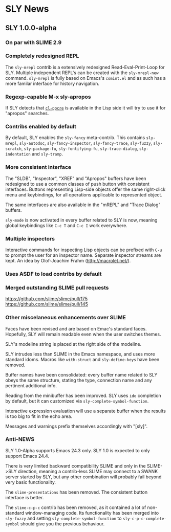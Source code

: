 SLY News
========

SLY 1.0.0-alpha
---------------

### On par with SLIME 2.9

### Completely redesigned REPL

The `sly-mrepl` contrib is a extensively redesigned
Read-Eval-Print-Loop for SLY. Multiple independent REPL's can be
created with the `sly-mrepl-new` command. `sly-mrepl` is fully based
on Emacs's `comint.el` and as such has a more familar interface for
history navigation.

### Regexp-capable M-x sly-apropos

If SLY detects that [`cl-ppcre`](http://weitz.de/cl-ppcre/) is
available in the Lisp side it will try to use it for "apropos" searches.

### Contribs enabled by default

By default, SLY enables the `sly-fancy` meta-contrib. This contains
`sly-mrepl`, `sly-autodoc`, `sly-fancy-inspector`, `sly-fancy-trace`,
`sly-fuzzy`, `sly-scratch`, `sly-package-fu`, `sly-fontifying-fu`,
`sly-trace-dialog`, `sly-indentation` and `sly-tramp`.

### More consistent interface

The "SLDB", "Inspector", "XREF" and "Apropos" buffers have been
redesigned to use a common classes of push button with consistent
interfaces. Buttons representing Lisp-side objects offer the same
right-click menu and keybindings, for all operations applicable to
represented object.

The same interfaces are also available in the "mREPL" and "Trace
Dialog" buffers.

`sly-mode` is now activated in every buffer related to SLY is now,
meaning global keybindings like `C-c T` and `C-c I` work everywhere.

### Multiple inspectors

Interactive commands for inspecting Lisp objects can be prefixed with
`C-u` to prompt the user for an inspector name. Separate inspector
streams are kept. An idea by Olof-Joachim Frahm
(http://macrolet.net/).

### Uses ASDF to load contribs by default

### Merged outstanding SLIME pull requests

  https://github.com/slime/slime/pull/175
  https://github.com/slime/slime/pull/145

### Other miscelaneous enhancements over SLIME

Faces have been revised and are based on Emac's standard
faces. Hopefully, SLY will remain readable even when the user
switches themes.

SLY's modeline string is placed at the right side of the modeline.

SLY intrudes less than SLIME in the Emacs namespace, and uses more
standard idoms. Macros like `with-struct` and `sly-define-keys` have
been removed.

Buffer names have been consolidated: every buffer name related to SLY
obeys the same structure, stating the type, connection name and any
pertinent additional info.

Reading from the minibuffer has been improved. SLY uses `ido`
completion by default, but it can customized via
`sly-complete-symbol-function`.

Interactive expression evaluation will use a separate buffer when the
results is too big to fit in the echo area.

Messages and warnings prefix themselves accordingly with "[sly]".

### Anti-NEWS

SLY 1.0-Alpha supports Emacs 24.3 only. SLY 1.0 is expected to only
support Emacs 24.4.

There is very limited backward compatibility SLIME and only in the
SLIME->SLY direction, meaning a contrib-less SLIME may connect to a
SWANK server started by SLY, but any other combination will probably
fail beyond very basic functionality.

The `slime-presentations` has been removed. The consistent button
interface is better.

The `slime-c-p-c` contrib has been removed, as it contained a lot of
non-standard window-managing code. Its functionality has been merged
into `sly-fuzzy` and setting `sly-complete-symbol-function` to
`sly-c-p-c-complete-symbol` should give you the previous behaviour.









